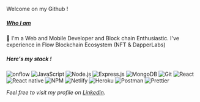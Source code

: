 Welcome on my Github !

##### [Who I am](https://www.linkedin.com/in/lionellimol/) 

🌱 I'm a Web and Mobile Developer and Block chain Enthusiastic. I've experience in Flow Blockchain Ecosystem (NFT & DapperLabs)

##### Here's my stack !

![onflow](https://user-images.githubusercontent.com/86023228/145105074-5ebe4699-0f8c-4401-9a60-42f22a02e168.png)
![JavaScript](https://img.shields.io/badge/-JavaScript-000?&logo=JavaScript)
![Node.js](https://img.shields.io/badge/-Node.js-000?&logo=node.js)
![Express.js](https://img.shields.io/badge/-Express.js-000)
![MongoDB](https://img.shields.io/badge/-MongoDB-000?&logo=mongodb)
![Git](https://img.shields.io/badge/-Git-000?&logo=git)
![React](https://img.shields.io/badge/-React-000?&logo=React)
![React native](https://img.shields.io/badge/-React%20native-000?&logo=React)
![NPM](https://img.shields.io/badge/-NPM-000?&logo=NPM)
![Netlify](https://img.shields.io/badge/-Netlify-000?&logo=Netlify)
![Heroku](https://img.shields.io/badge/-Heroku-000?&logo=Heroku)
![Postman](https://img.shields.io/badge/-Postman-000?&logo=Postman)
![Prettier](https://img.shields.io/badge/-Prettier-000?&logo=Prettier)

_Feel free to visit my profile on [Linkedin](https://www.linkedin.com/in/lionellimol/)._

<!--
**liobrasil/liobrasil** is a ✨ _special_ ✨ repository because its `README.md` (this file) appears on your GitHub profile.

Here are some ideas to get you started:

- 🔭 I’m currently working on ...
- 🌱 I’m currently learning ...
- 👯 I’m looking to collaborate on ...
- 🤔 I’m looking for help with ...
- 💬 Ask me about ...
- 📫 How to reach me: ...
- 😄 Pronouns: ...
- ⚡ Fun fact: ...
-->
